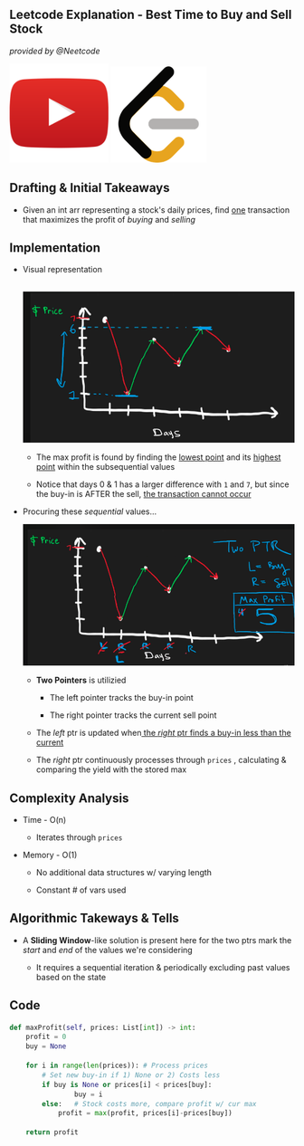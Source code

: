 ## Leetcode Explanation - Best Time to Buy and Sell Stock

*provided by @Neetcode*

[<img title="" src="youtubeimg.png" alt="youtube" width="175">](https://www.youtube.com/watch?v=1pkOgXD63yU)
[<img src="leetcode.png" title="" alt="leetcode" width="170">](https://leetcode.com/problems/best-time-to-buy-and-sell-stock/description/) 

## Drafting & Initial Takeaways

- Given an int arr representing a stock's daily prices, find <u>one</u> transaction that maximizes the profit of *buying* and *selling*

## Implementation

- Visual representation
  
    <img src="1.png" title="" alt="1" width="492">
  
  - The max profit is found by finding the <u>lowest point</u> and its <u>highest point</u> within the subsequential values
  
  - Notice that days 0 & 1 has a larger difference with `1` and `7`, but since the buy-in is AFTER the sell, <u>the transaction cannot occur</u>

- Procuring these *sequential* values...
  
  <img src="2.png" title="" alt="2" width="499">
  
  - **Two Pointers** is utilizied
    
    - The left pointer tracks the buy-in point
    
    - The right pointer tracks the current sell point
  
  - The *left* ptr is updated when<u> the *right* ptr finds a buy-in less than the current</u>
  
  - The *right* ptr continuously processes through `prices` , calculating & comparing the yield with the stored max

## Complexity Analysis

- Time - O(n)
  
  - Iterates through `prices`

- Memory - O(1)
  
  - No additional data structures w/ varying length
  
  - Constant # of vars used

## Algorithmic Takeways & Tells

- A **Sliding Window**-like solution is present here for the two ptrs mark the *start* and *end* of the values we're considering
  
  - It requires a sequential iteration & periodically excluding past values based on the state

## Code

```python
def maxProfit(self, prices: List[int]) -> int:
    profit = 0
    buy = None

    for i in range(len(prices)): # Process prices
        # Set new buy-in if 1) None or 2) Costs less
        if buy is None or prices[i] < prices[buy]:
                buy = i
        else:   # Stock costs more, compare profit w/ cur max
            profit = max(profit, prices[i]-prices[buy])

    return profit
```
